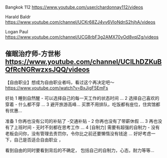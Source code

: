 
Bangkok 112
https://www.youtube.com/user/chardonnay112/videos

Harald Baldr
https://www.youtube.com/channel/UCKr68ZJ4vv6VloNdnS2hjhA/videos 

Logan Paul
https://www.youtube.com/channel/UCG8rbF3g2AMX70yOd8vqIZg/videos 

催眠治疗师-方世彬
https://www.youtube.com/channel/UClLhDZKuBQfRcNGRwzxsJQQ/videos 
---------------------------------------------------------------

【自由职业】想成为自由职业者吗，看过这个再决定吧～
https://www.youtube.com/watch?v=BxJjgF5EmFs

好处 
1 睡到自然醒 - 可以选择自己的每一天工作的状态时间 ...
2 选择自己喜欢的穿着 - 什么都不穿 ...
3 避开旅游高峰... 买票不用排队，吃饭都有座位，住宾馆都有优惠...

准备
1 你再也没有公司的补贴了 -交通补贴 - 
2 你再也没有了带薪休假 ...
3 再也没有了上班时间 - 无时不刻都在思考工作 ...
4 [自制力] 需要有超强的自制力 - 没有老板会问你，没有管理去责罚你，令你比之前还要懒惰没有钱途 ... 好好考虑一下，自己是否适合自由职业 ， 

看到自由的同时要看到背后的不确定， 包括自己的自制力，心态，耐力等等...


